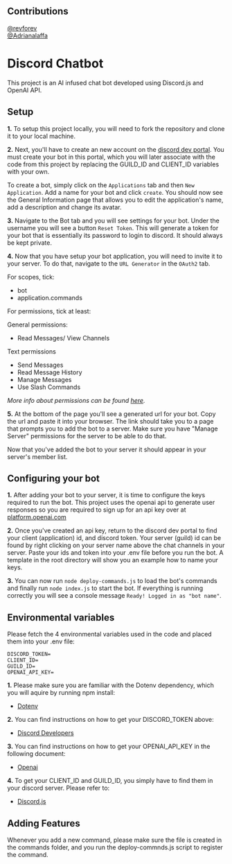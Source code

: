 ## Contributions

[@revforev](https://github.com/revforev)
<br>
[@Adrianalaffa](https://github.com/AdrianaIaffa)

# Discord Chatbot

This project is an AI infused chat bot developed using Discord.js and OpenAI API.

## Setup

**1.** To setup this project locally, you will need to fork the repository and clone it to your local machine.

**2.** Next, you'll have to create an new account on the [discord dev portal](https://discord.com/developers/). You must create your bot in this portal, which you will later associate with the code from this project by replacing the GUILD_ID and CLIENT_ID variables with your own.

To create a bot, simply click on the `Applications` tab and then `New Application`. Add a name for your bot and click `create`. You should now see the General Information page that allows you to edit the application's name, add a description and change its avatar.

**3.** Navigate to the Bot tab and you will see settings for your bot. Under the username you will see a button `Reset Token`. This will generate a token for your bot that is essentially its password to login to discord. It should always be kept private.

**4.** Now that you have setup your bot application, you will need to invite it to your server. To do that, navigate to the `URL Generator` in the `OAuth2` tab.

For scopes, tick:

- bot
- application.commands

For permissions, tick at least:

General permissions:

- Read Messages/ View Channels

Text permissions

- Send Messages
- Read Message History
- Manage Messages
- Use Slash Commands

_More info about permissions can be found [here](https://discord.com/developers/docs/topics/permissions)._

**5.** At the bottom of the page you'll see a generated url for your bot. Copy the url and paste it into your browser.
The link should take you to a page that prompts you to add the bot to a server. Make sure you have "Manage Server" permissions for the server to be able to do that.

Now that you've added the bot to your server it should appear in your server's member list.

## Configuring your bot

**1.** After adding your bot to your server, it is time to configure the keys required to run the bot.
This project uses the openai api to generate user responses so you are required to sign up for an api key over at [platform.openai.com](https://platform.openai.com/docs/overview)

**2.** Once you've created an api key, return to the discord dev portal to find your client (application) id, and discord token. Your server (guild) id can be found by right clicking on your server name above the chat channels in your server. Paste your ids and token into your .env file before you run the bot. A template in the root directory will show you an example how to name your keys.

**3.** You can now run `node deploy-commands.js` to load the bot's commands and finally run `node index.js` to start the bot. If everything is running correctly you will see a console message `Ready! Logged in as "bot name"`.

## Environmental variables

Please fetch the 4 environmental variables used in the code and placed them into your .env file:

```
DISCORD_TOKEN=
CLIENT_ID=
GUILD_ID=
OPENAI_API_KEY=

```

**1.** Please make sure you are familiar with the Dotenv dependency, which you will aquire by running npm install:

- [Dotenv](https://www.dotenv.org/docs/)

**2.** You can find instructions on how to get your DISCORD_TOKEN above:

- [Discord Developers](https://discord.com/developers/)

**3.** You can find instructions on how to get your OPENAI_API_KEY in the following document:

- [Openai](https://help.openai.com/en/)

**4.** To get your CLIENT_ID and GUILD_ID, you simply have to find them in your discord server. Please refer to:

- [Discord.js](https://discord.js.org/)

## Adding Features

Whenever you add a new command, please make sure the file is created in the commands folder, and you run the deploy-commnds.js script to register the command.
